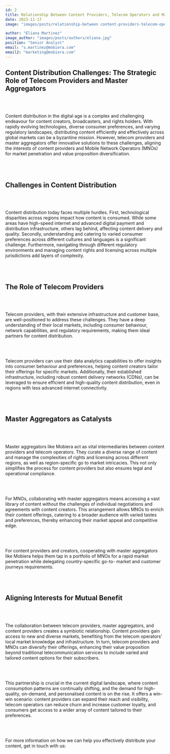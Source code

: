 ```yaml
---
id: 2
title: Relationship Between Content Providers, Telecom Operators and Master Aggregators
date: 2023-11-17
image: "images/posts/relationship-between content-providers-telecom-operators-and-master-aggregators.jpg"

author: "Eliana Martinez"
image_author: "images/posts/authors/eliana.jpg"
position: "Senior Analyst"
email: "s.martinez@mobiera.com"
email2: "marketing@mobiera.com"
---
```


<h2 class="blog-title">Content Distribution Challenges: The Strategic Role of 
Telecom Providers and Master Aggregators</h2><br/><br/>

<p class="blog-text">Content distribution in the digital age is a complex and challenging 
endeavour for content creators, broadcasters, and rights holders. With 
rapidly evolving technologies, diverse consumer preferences, and 
varying regulatory landscapes, distributing content efficiently and 
effectively across global markets can be a byzantine mission. However, 
telecom providers and master aggregators offer innovative solutions to 
these challenges, aligning the interests of content providers and Mobile 
Network Operators (MNOs) for market penetration and value 
proposition diversification.</p><br/><br/>

<h2 class="blog-title">Challenges in Content Distribution</h2><br/><br/>

<p class="blog-text">
Content distribution today faces multiple hurdles. First, technological 
disparities across regions impact how content is consumed. While some 
areas have high-speed internet and advanced digital payment and 
distribution infrastructure, others lag behind, affecting content delivery 
and quality. Secondly, understanding and catering to varied consumer 
preferences across different cultures and languages is a significant 
challenge. Furthermore, navigating through different regulatory 
environments and managing content rights and licensing across 
multiple jurisdictions add layers of complexity.</p><br/><br/>

<h2 class="blog-title">The Role of Telecom Providers</h2><br/><br/>

<p class="blog-text">Telecom providers, with their extensive infrastructure and customer 
base, are well-positioned to address these challenges. They have a 
deep understanding of their local markets, including consumer 
behaviour, network capabilities, and regulatory requirements, making 
them ideal partners for content distribution.</p><br/><br/>

<p class="blog-text">Telecom providers can use their data analytics capabilities to offer 
insights into consumer behaviour and preferences, helping content 
creators tailor their offerings for specific markets. Additionally, their 
established infrastructure, including robust content delivery networks 
(CDNs), can be leveraged to ensure efficient and high-quality content 
distribution, even in regions with less advanced internet connectivity.</p><br/><br/>

<h2 class="blog-title">Master Aggregators as Catalysts</h2><br/><br/>

<p class="blog-text">Master aggregators like Mobiera act as vital intermediaries between 
content providers and telecom operators. They curate a diverse range 
of content and manage the complexities of rights and licensing across 
different regions, as well as region-specific go to market intricacies. This 
not only simplifies the process for content providers but also ensures 
legal and operational compliance.</p><br/><br/>

<p class="blog-text">For MNOs, collaborating with master aggregators means accessing a 
vast library of content without the challenges of individual negotiations 
and agreements with content creators. This arrangement allows MNOs 
to enrich their content offerings, catering to a broader audience with 
varied tastes and preferences, thereby enhancing their market appeal 
and competitive edge.</p><br/><br/>

<p class="blog-text">For content providers and creators, cooperating with master 
aggregators like Mobiera helps them tap in a portfolio of MNOs for a 
rapid market penetration while delegating country-specific go-to-
market and customer journeys requirements.</p><br/><br/>

<h2 class="blog-title">Aligning Interests for Mutual Benefit</h2><br/><br/>

<p class="blog-text">The collaboration between telecom providers, master aggregators, and 
content providers creates a symbiotic relationship. Content providers 
gain access to new and diverse markets, benefiting from the telecom 
operators’ local market knowledge and infrastructure. In turn, telecom 
providers and MNOs can diversify their offerings, enhancing their value 
proposition beyond traditional telecommunication services to include 
varied and tailored content options for their subscribers.</p><br/><br/>

<p class="blog-text">This partnership is crucial in the current digital landscape, where 
content consumption patterns are continually shifting, and the demand 
for high-quality, on-demand, and personalised content is on the rise. It 
offers a win-win scenario: content providers can expand their reach 
and visibility, telecom operators can reduce churn and increase 
customer loyalty, and consumers get access to a wider array of content 
tailored to their preferences.</p><br/><br/>

<p class="blog-text">For more information on how we can help you effectively distribute your content, get in touch with us:</p>